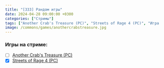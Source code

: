 ```yaml
---
title: "[333] Рандом игры"
date: 2024-04-28 09:00:00 +0300
categories: ["Стримы"]
tags: ["Another Crab's Treasure (PC)", "Streets of Rage 4 (PC)", "Игра пройдена"]
image: /commons/games/anothercrabstreasure.jpg
---
```


### Игры на стриме:
+ [ ] [Another Crab's Treasure (PC)](/tags/another-crab-s-treasure-pc)
+ [x] [Streets of Rage 4 (PC)](/tags/streets-of-rage-4-pc)
